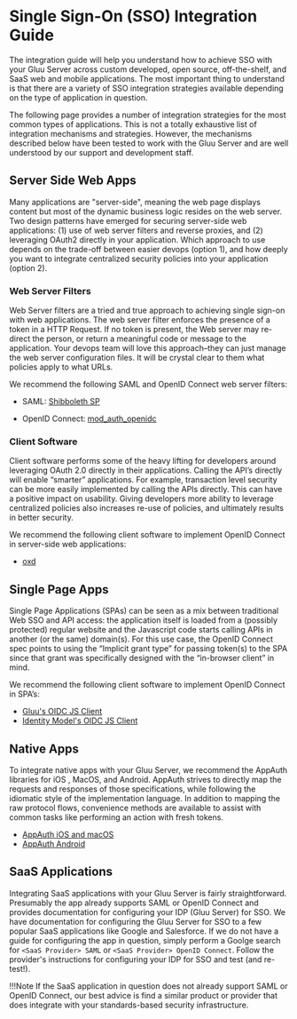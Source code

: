 # Single Sign-On (SSO) Integration Guide
The integration guide will help you understand how to achieve SSO with your Gluu Server across custom developed, open source, off-the-shelf, and SaaS web and mobile applications. The most important thing to understand is that there are a variety of SSO integration strategies available depending on the type of application in question. 

The following page provides a number of integration strategies for the most common types of applications. This is not a totally exhaustive list of integration mechanisms and strategies. However, the mechanisms described below have been tested to work with the Gluu Server and are well understood by our support and development staff.  

## Server Side Web Apps
Many applications are "server-side", meaning the web page displays content but most of the dynamic business logic resides on the web server. Two design patterns have emerged for securing server-side web applications: (1) use of web server filters and reverse proxies, and (2) leveraging OAuth2 directly in your application. Which approach to use depends on the trade-off between easier devops (option 1), and how deeply you want to integrate centralized security policies into your application (option 2).

### Web Server Filters
Web Server filters are a tried and true approach to achieving single sign-on with web applications. The web server filter enforces the presence of a token in a HTTP Request. If no token is present, the Web server may re-direct the person, or return a meaningful code or message to the application. Your devops team will love this approach–they can just manage the web server configuration files. It will be crystal clear to them what policies apply to what URLs. 

We recommend the following SAML and OpenID Connect web server filters: 
  
- SAML: [Shibboleth SP](./webapps/saml-sp.md)     

- OpenID Connect: [mod_auth_openidc](./webapps/openidc-rp.md) 


### Client Software 
Client software performs some of the heavy lifting for developers around leveraging OAuth 2.0 directly in their applications. Calling the API’s directly will enable “smarter” applications. For example, transaction level security can be more easily implemented by calling the APIs directly. This can have a positive impact on usability. Giving developers more ability to leverage centralized policies also increases re-use of policies, and ultimately results in better security. 

We recommend the following client software to implement OpenID Connect in server-side web applications:

- [oxd](https://gluu.org/docs/oxd)

## Single Page Apps
Single Page Applications (SPAs) can be seen as a mix between traditional Web SSO and API access: the application itself is loaded from a (possibly protected) regular website and the Javascript code starts calling APIs in another (or the same) domain(s). For this use case, the OpenID Connect spec points to using the “Implicit grant type” for passing token(s) to the SPA since that grant was specifically designed with the “in-browser client” in mind. 

We recommend the following client software to implement OpenID Connect in SPA’s:

- [Gluu's OIDC JS Client](./oauth-js-implicit.md/)
- [Identity Model's OIDC JS Client](https://github.com/IdentityModel/oidc-client-js)

## Native Apps
To integrate native apps with your Gluu Server, we recommend the AppAuth libraries for iOS , MacOS, and Android. AppAuth strives to directly map the requests and responses of those specifications, while following the idiomatic style of the implementation language. In addition to mapping the raw protocol flows, convenience methods are available to assist with common tasks like performing an action with fresh tokens.

- [AppAuth iOS and macOS](https://github.com/openid/AppAuth-iOS)
- [AppAuth Android](https://github.com/openid/AppAuth-Android)

## SaaS Applications 
Integrating SaaS applications with your Gluu Server is fairly straightforward. Presumably the app already supports SAML or OpenID Connect and provides documentation for configuring your IDP (Gluu Server) for SSO. We have documentation for configuring the Gluu Server for SSO to a few popular SaaS applications like Google and Salesforce. If we do not have a guide for configuring the app in question, simply perform a Goolge search for `<SaaS Provider> SAML` or `<SaaS Provider> OpenID Connect`. Follow the provider's instructions for configuring your IDP for SSO and test (and re-test!). 

!!!Note
    If the SaaS application in question does not already support SAML or OpenID Connect, our best advice is find a similar product or provider that does integrate with your standards-based security infrastructure. 



